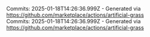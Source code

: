 Commits: 2025-01-18T14:26:36.999Z - Generated via https://github.com/marketplace/actions/artificial-grass
<br>
Commits: 2025-01-18T14:26:36.999Z - Generated via https://github.com/marketplace/actions/artificial-grass
<br>
